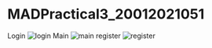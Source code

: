 # MADPractical3_20012021051
Login
![login](https://user-images.githubusercontent.com/110597836/191025888-ff35eaa0-bc5f-475b-9ce6-22e35b66e36c.jpg)
Main
![main](https://user-images.githubusercontent.com/110597836/191025928-98bcfd26-d509-4fd7-abb8-56abd11472d3.jpg)
register
![register](https://user-images.githubusercontent.com/110597836/191026037-496bc77a-48d8-4fbd-9a0d-a7cefbdca57b.jpg)
